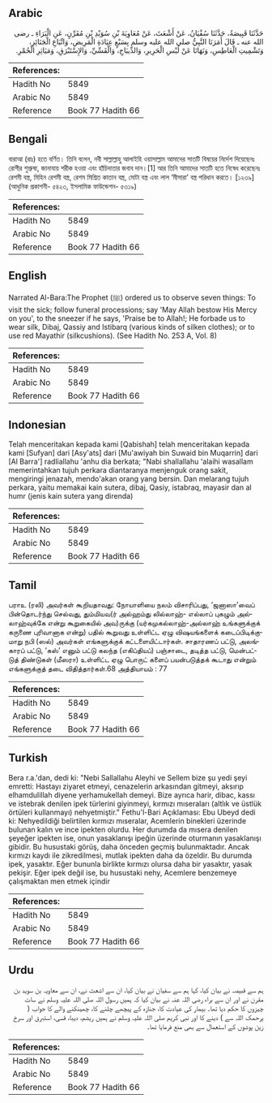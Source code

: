 ## Arabic


<div dir="rtl" lang="ar" style={{fontSize:'larger',backgroundColor:'#f8f9fa',padding:20}}>
حَدَّثَنَا قَبِيصَةُ، حَدَّثَنَا سُفْيَانُ، عَنْ أَشْعَثَ، عَنْ مُعَاوِيَةَ بْنِ سُوَيْدِ بْنِ مُقَرِّنٍ، عَنِ الْبَرَاءِ ـ رضى الله عنه ـ قَالَ أَمَرَنَا النَّبِيُّ صلى الله عليه وسلم بِسَبْعٍ عِيَادَةِ الْمَرِيضِ، وَاتِّبَاعِ الْجَنَائِزِ، وَتَشْمِيتِ الْعَاطِسِ، وَنَهَانَا عَنْ لُبْسِ الْحَرِيرِ، وَالدِّيبَاجِ، وَالْقَسِّيِّ، وَالإِسْتَبْرَقِ، وَمَيَاثِرِ الْحُمْرِ‏.‏
</div>
<div style={{backgroundColor:'#f8f9fa',padding:20, marginBottom: 10}}><table> <thead> <tr> <th>References:</th> <th></th> </tr> </thead> <tbody><tr><td>Hadith No</td><td>5849</td></tr><tr><td>Arabic No</td><td>5849</td></tr><tr><td>Reference</td><td>Book 77 Hadith 66</td></tr></tbody></table></div>

## Bengali


<div dir="ltr" lang="bn" style={{fontSize:'larger',backgroundColor:'#f8f9fa',padding:20}}>
বারাআ (রাঃ) হতে বর্ণিত। তিনি বলেন, নবী সাল্লাল্লাহু আলাইহি ওয়াসাল্লাম আমাদের সাতটি বিষয়ের নির্দেশ দিয়েছেনঃ রোগীর শুশ্রুষা, জানাযায় শরীক হওয়া এবং হাঁচিদাতার জবাব দান।[1] আর তিনি আমাদের সাতটি হতে নিষেধ করেছেনঃ রেশমী বস্ত্র, মিহিন রেশমী বস্ত্র, রেশম মিশ্রিত কাতান বস্ত্র, মোটা বস্ত্র এবং লাল ‘মীসারা’ বস্ত্র পরিধান করতে। [১২৩৯] (আধুনিক প্রকাশনী- ৫৪২৩, ইসলামিক ফাউন্ডেশন- ৫৩১৯)
</div>
<div style={{backgroundColor:'#f8f9fa',padding:20, marginBottom: 10}}><table> <thead> <tr> <th>References:</th> <th></th> </tr> </thead> <tbody><tr><td>Hadith No</td><td>5849</td></tr><tr><td>Arabic No</td><td>5849</td></tr><tr><td>Reference</td><td>Book 77 Hadith 66</td></tr></tbody></table></div>

## English


<div dir="ltr" lang="en" style={{fontSize:'larger',backgroundColor:'#f8f9fa',padding:20}}>
Narrated Al-Bara:The Prophet (ﷺ) ordered us to observe seven things: To visit the sick; follow funeral processions; say 'May Allah bestow His Mercy on you', to the sneezer if he says, 'Praise be to Allah!; He forbade us to wear silk, Dibaj, Qassiy and Istibarq (various kinds of silken clothes); or to use red Mayathir (silkcushions). (See Hadith No. 253 A, Vol. 8)
</div>
<div style={{backgroundColor:'#f8f9fa',padding:20, marginBottom: 10}}><table> <thead> <tr> <th>References:</th> <th></th> </tr> </thead> <tbody><tr><td>Hadith No</td><td>5849</td></tr><tr><td>Arabic No</td><td>5849</td></tr><tr><td>Reference</td><td>Book 77 Hadith 66</td></tr></tbody></table></div>

## Indonesian


<div dir="ltr" lang="id" style={{fontSize:'larger',backgroundColor:'#f8f9fa',padding:20}}>
Telah menceritakan kepada kami [Qabishah] telah menceritakan kepada kami [Sufyan] dari [Asy'ats] dari [Mu'awiyah bin Suwaid bin Muqarrin] dari [Al Barra'] radliallahu 'anhu dia berkata; "Nabi shallallahu 'alaihi wasallam memerintahkan tujuh perkara diantaranya menjenguk orang sakit, mengiringi jenazah, mendo'akan orang yang bersin. Dan melarang tujuh perkara, yaitu memakai kain sutera, dibaj, Qasiy, istabraq, mayasir dan al humr (jenis kain sutera yang direnda)
</div>
<div style={{backgroundColor:'#f8f9fa',padding:20, marginBottom: 10}}><table> <thead> <tr> <th>References:</th> <th></th> </tr> </thead> <tbody><tr><td>Hadith No</td><td>5849</td></tr><tr><td>Arabic No</td><td>5849</td></tr><tr><td>Reference</td><td>Book 77 Hadith 66</td></tr></tbody></table></div>

## Tamil


<div dir="ltr" lang="ta" style={{fontSize:'larger',backgroundColor:'#f8f9fa',padding:20}}>
பராஉ (ரலி) அவர்கள் கூறியதாவது: நோயாளியை நலம் விசாரிப்பது, ‘ஜனாஸா’வைப் பின்தொடர்ந்து செல்வது, தும்மியவ(ர் அல்ஹம்து லில்லாஹ்- எல்லாப் புகழும் அல்லாஹ்வுக்கே என்று கூறுகையில் அவ)ருக்கு (யர்கமுகல்லாஹ்-அல்லாஹ் உங்களுக்குக் கருணை புரிவானாக என்று) பதில் கூறுவது உள்ளிட்ட ஏழு விஷயங்களைக் கடைப்பிடிக்குமாறு நபி (ஸல்) அவர்கள் எங்களுக்குக் கட்டளையிட்டார்கள். சாதாரணப் பட்டு, அலங்காரப் பட்டு, ‘கஸ்’ எனும் பட்டு கலந்த (எகிப்தியப்) பஞ்சாடை, தடித்த பட்டு, மென்பட்டுத் திண்டுகள் (மீஸரா) உள்ளிட்ட ஏழு பொருட் களைப் பயன்படுத்தக் கூடாது என்றும் எங்களுக்குத் தடை விதித்தார்கள்.68 அத்தியாயம் : 77
</div>
<div style={{backgroundColor:'#f8f9fa',padding:20, marginBottom: 10}}><table> <thead> <tr> <th>References:</th> <th></th> </tr> </thead> <tbody><tr><td>Hadith No</td><td>5849</td></tr><tr><td>Arabic No</td><td>5849</td></tr><tr><td>Reference</td><td>Book 77 Hadith 66</td></tr></tbody></table></div>

## Turkish


<div dir="ltr" lang="tr" style={{fontSize:'larger',backgroundColor:'#f8f9fa',padding:20}}>
Bera r.a.'dan, dedi ki: "Nebi Sallallahu Aleyhi ve Sellem bize şu yedi şeyi emretti: Hastayı ziyaret etmeyi, cenazelerin arkasından gitmeyi, aksırıp elhamdulillah diyene yerhamukellah demeyi. Bize ayrıca harir, dibac, kassı ve istebrak denilen ipek türlerini giyinmeyi, kırmızı mıseraları (altlık ve üstlük örtüleri kullanmayı) nehyetmiştir." Fethu'l-Bari Açıklaması: Ebu Ubeyd dedi ki: Nehyedildiği belirtilen kırmızı mıseralar, Acemlerin binekleri üzerinde bulunan kalın ve ince ipekten olurdu. Her durumda da mısera denilen şeyeğer ipekten ise, onun yasaklanışı ipeğin üzerinde oturmanın yasakIanışı gibidir. Bu husustaki görüş, daha önceden geçmiş bulunmaktadır. Ancak kırmızı kaydı ile zikredilmesi, mutlak ipekten daha da özeldir. Bu durumda ipek, yasaktır. Eğer bununla birlikte kırmızı olursa daha bir yasaktır, yasak pekişir. Eğer ipek değil ise, bu husustaki nehy, Acemlere benzemeye çalışmaktan men etmek içindir
</div>
<div style={{backgroundColor:'#f8f9fa',padding:20, marginBottom: 10}}><table> <thead> <tr> <th>References:</th> <th></th> </tr> </thead> <tbody><tr><td>Hadith No</td><td>5849</td></tr><tr><td>Arabic No</td><td>5849</td></tr><tr><td>Reference</td><td>Book 77 Hadith 66</td></tr></tbody></table></div>

## Urdu


<div dir="rtl" lang="ur" style={{fontSize:'larger',backgroundColor:'#f8f9fa',padding:20}}>
ہم سے قبیصہ نے بیان کیا، کہا ہم سے سفیان نے بیان کیا، ان سے اشعث نے، ان سے معاویہ بن سوید بن مقرن نے اور ان سے براء رضی اللہ عنہ نے بیان کیا کہ ہمیں رسول اللہ صلی اللہ علیہ وسلم نے سات چیزوں کا حکم دیا تھا۔ بیمار کی عیادت کا، جنازہ کے پیچھے چلنے کا، چھینکنے والے کا جواب ( یرحمک اللہ سے ) دینے کا اور نبی کریم صلی اللہ علیہ وسلم نے ہمیں ریشم، دیبا، قسی، استبرق اور سرخ زین پوشوں کے استعمال سے بھی منع فرمایا تھا۔
</div>
<div style={{backgroundColor:'#f8f9fa',padding:20, marginBottom: 10}}><table> <thead> <tr> <th>References:</th> <th></th> </tr> </thead> <tbody><tr><td>Hadith No</td><td>5849</td></tr><tr><td>Arabic No</td><td>5849</td></tr><tr><td>Reference</td><td>Book 77 Hadith 66</td></tr></tbody></table></div>
